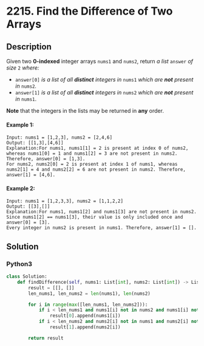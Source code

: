 # 2215. Find the Difference of Two Arrays

## Description
Given two **0-indexed** integer arrays `nums1` and `nums2`, return *a list* `answer` *of size* `2` *where:*

* `answer[0]` *is a list of all **distinct** integers in* `nums1` *which are **not** present in* `nums2`*.*
* `answer[1]` *is a list of all **distinct** integers in* `nums2` *which are **not** present in* `nums1`.

**Note** that the integers in the lists may be returned in **any** order.

#### Example 1:
```
Input: nums1 = [1,2,3], nums2 = [2,4,6]
Output: [[1,3],[4,6]]
Explanation:For nums1, nums1[1] = 2 is present at index 0 of nums2, whereas nums1[0] = 1 and nums1[2] = 3 are not present in nums2. Therefore, answer[0] = [1,3].
For nums2, nums2[0] = 2 is present at index 1 of nums1, whereas nums2[1] = 4 and nums2[2] = 6 are not present in nums2. Therefore, answer[1] = [4,6].
```

#### Example 2:
```
Input: nums1 = [1,2,3,3], nums2 = [1,1,2,2]
Output: [[3],[]]
Explanation:For nums1, nums1[2] and nums1[3] are not present in nums2. Since nums1[2] == nums1[3], their value is only included once and answer[0] = [3].
Every integer in nums2 is present in nums1. Therefore, answer[1] = [].
```


## Solution

### Python3
```python
class Solution:
    def findDifference(self, nums1: List[int], nums2: List[int]) -> List[List[int]]:
        result = [[], []]
        len_nums1, len_nums2 = len(nums1), len(nums2)

        for i in range(max([len_nums1, len_nums2])):
            if i < len_nums1 and nums1[i] not in nums2 and nums1[i] not in result[0]:
                result[0].append(nums1[i])
            if i < len_nums2 and nums2[i] not in nums1 and nums2[i] not in result[1]:
                result[1].append(nums2[i])

        return result
```